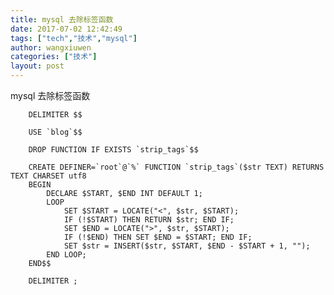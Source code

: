 ```yaml
---
title: mysql 去除标签函数
date: 2017-07-02 12:42:49
tags: ["tech","技术","mysql"]
author: wangxiuwen
categories: ["技术"]
layout: post
---
```


mysql 去除标签函数

        DELIMITER $$

        USE `blog`$$

        DROP FUNCTION IF EXISTS `strip_tags`$$

        CREATE DEFINER=`root`@`%` FUNCTION `strip_tags`($str TEXT) RETURNS TEXT CHARSET utf8
        BEGIN
            DECLARE $START, $END INT DEFAULT 1;
            LOOP
                SET $START = LOCATE("<", $str, $START);
                IF (!$START) THEN RETURN $str; END IF;
                SET $END = LOCATE(">", $str, $START);
                IF (!$END) THEN SET $END = $START; END IF;
                SET $str = INSERT($str, $START, $END - $START + 1, "");
            END LOOP;
        END$$

        DELIMITER ;